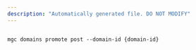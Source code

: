 ```yaml
---
description: "Automatically generated file. DO NOT MODIFY"
---
```


```cli

mgc domains promote post --domain-id {domain-id}

```